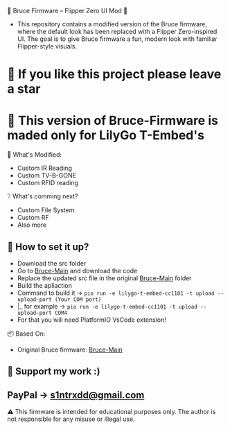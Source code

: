 🐬 Bruce Firmware – Flipper Zero UI Mod 🐬
- This repository contains a modified version of the Bruce firmware, where the default look has been replaced with a Flipper Zero-inspired UI. The goal is to give Bruce firmware a fun, modern look with familiar Flipper-style visuals.

# 💛 If you like this project please leave a star

# 🚩 This version of Bruce-Firmware is maded only for LilyGo T-Embed's

🔧 What's Modified:
- Custom IR Reading
- Custom TV-B-GONE
- Custom RFID reading

❔ What's comming next?
- Custom File System
- Custom RF
- Also more

## 🎈 How to set it up?
- Download the src folder
- Go to [Bruce-Main](https://github.com/pr3y/Bruce/tree/main) and download the code
- Replace the updated src file in the original [Bruce-Main](https://github.com/pr3y/Bruce/tree/main) folder
- Build the apliaction
- Command to build it -> `pio run -e lilygo-t-embed-cc1101 -t upload --upload-port (Your COM port)`
- |_ for example -> `pio run -e lilygo-t-embed-cc1101 -t upload --upload-port COM4`
- For that you will need PlatformIO VsCode extension!

📦 Based On:
- Original Bruce firmware: [Bruce-Main](https://github.com/pr3y/Bruce/tree/main)

## 🔔 Support my work :)
## PayPal -> s1ntrxdd@gmail.com

⚠️ This firmware is intended for educational purposes only. The author is not responsible for any misuse or illegal use.
